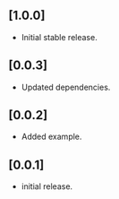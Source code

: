 ## [1.0.0]

* Initial stable release.

## [0.0.3]

* Updated dependencies.

## [0.0.2]

* Added example.

## [0.0.1]

* initial release.
